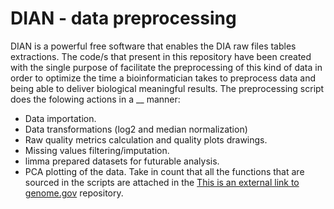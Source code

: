 # DIAN - data preprocessing
DIAN is a powerful free software that enables the DIA raw files tables extractions. The code/s that present in this repository have been created with the single purpose of facilitate the preprocessing of this kind of data in order to optimize the time a bioinformatician takes to preprocess data and being able to deliver biological meaningful results. 
The preprocessing script does the folowing actions in a __ manner:
- Data importation.
- Data transformations (log2 and median normalization)
- Raw quality metrics calculation and quality plots drawings.
- Missing values filtering/imputation.
- limma prepared datasets for futurable analysis.
- PCA plotting of the data.
Take in count that all the functions that are sourced in the scripts are attached in the [This is an external link to genome.gov](https://www.genome.gov/) repository.